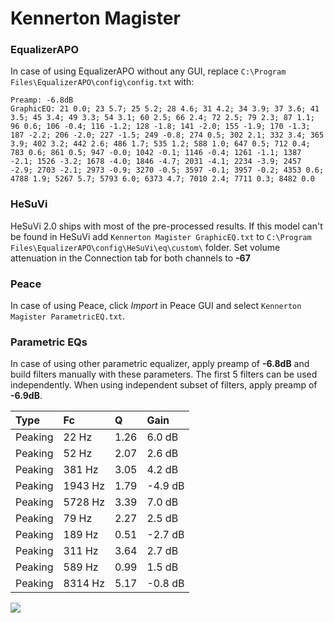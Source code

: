 # Kennerton Magister

### EqualizerAPO
In case of using EqualizerAPO without any GUI, replace `C:\Program Files\EqualizerAPO\config\config.txt`
with:
```
Preamp: -6.8dB
GraphicEQ: 21 0.0; 23 5.7; 25 5.2; 28 4.6; 31 4.2; 34 3.9; 37 3.6; 41 3.5; 45 3.4; 49 3.3; 54 3.1; 60 2.5; 66 2.4; 72 2.5; 79 2.3; 87 1.1; 96 0.6; 106 -0.4; 116 -1.2; 128 -1.8; 141 -2.0; 155 -1.9; 170 -1.3; 187 -2.2; 206 -2.0; 227 -1.5; 249 -0.8; 274 0.5; 302 2.1; 332 3.4; 365 3.9; 402 3.2; 442 2.6; 486 1.7; 535 1.2; 588 1.0; 647 0.5; 712 0.4; 783 0.6; 861 0.5; 947 -0.0; 1042 -0.1; 1146 -0.4; 1261 -1.1; 1387 -2.1; 1526 -3.2; 1678 -4.0; 1846 -4.7; 2031 -4.1; 2234 -3.9; 2457 -2.9; 2703 -2.1; 2973 -0.9; 3270 -0.5; 3597 -0.1; 3957 -0.2; 4353 0.6; 4788 1.9; 5267 5.7; 5793 6.0; 6373 4.7; 7010 2.4; 7711 0.3; 8482 0.0
```

### HeSuVi
HeSuVi 2.0 ships with most of the pre-processed results. If this model can't be found in HeSuVi add
`Kennerton Magister GraphicEQ.txt` to `C:\Program Files\EqualizerAPO\config\HeSuVi\eq\custom\` folder.
Set volume attenuation in the Connection tab for both channels to **-67**

### Peace
In case of using Peace, click *Import* in Peace GUI and select `Kennerton Magister ParametricEQ.txt`.

### Parametric EQs
In case of using other parametric equalizer, apply preamp of **-6.8dB** and build filters manually
with these parameters. The first 5 filters can be used independently.
When using independent subset of filters, apply preamp of **-6.9dB**.

| Type    | Fc      |    Q | Gain    |
|:--------|:--------|:-----|:--------|
| Peaking | 22 Hz   | 1.26 | 6.0 dB  |
| Peaking | 52 Hz   | 2.07 | 2.6 dB  |
| Peaking | 381 Hz  | 3.05 | 4.2 dB  |
| Peaking | 1943 Hz | 1.79 | -4.9 dB |
| Peaking | 5728 Hz | 3.39 | 7.0 dB  |
| Peaking | 79 Hz   | 2.27 | 2.5 dB  |
| Peaking | 189 Hz  | 0.51 | -2.7 dB |
| Peaking | 311 Hz  | 3.64 | 2.7 dB  |
| Peaking | 589 Hz  | 0.99 | 1.5 dB  |
| Peaking | 8314 Hz | 5.17 | -0.8 dB |

![](https://raw.githubusercontent.com/jaakkopasanen/AutoEq/master/results/innerfidelity/sbaf-serious/Kennerton%20Magister/Kennerton%20Magister.png)